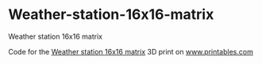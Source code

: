 # Weather-station-16x16-matrix

Weather station 16x16 matrix 


Code for the <a href="https://www.printables.com/de/model/523039-weather-station-16x16-matrix">Weather station 16x16 matrix</a> 3D print on <a href="https://www.printables.com">www.printables.com</a>
